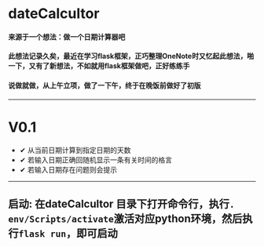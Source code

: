 # dateCalcultor

#### 来源于一个想法：做一个日期计算器吧
#### 此想法记录久矣，最近在学习flask框架，正巧整理OneNote时又忆起此想法，啪一下，又有了新想法，不如就用flask框架做吧，正好练练手
#### 说做就做，从上午立项，做了一下午，终于在晚饭前做好了初版
---
# V0.1
- ✔ 从当前日期计算到指定日期的天数
- ✔ 若输入日期正确回随机显示一条有关时间的格言
- ✔ 若输入日期存在问题则会提示
---
## 启动: 在dateCalcultor 目录下打开命令行，执行`. env/Scripts/activate`激活对应python环境，然后执行`flask run`，即可启动
